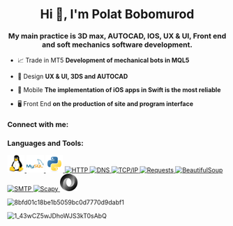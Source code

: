 <h1 align="center">Hi 👋, I'm Polat Bobomurod</h1>
<h3 align="center">My main practice is 3D max, AUTOCAD, IOS, UX & UI, Front end and soft mechanics software development.</h3>

- 📈 Trade in MT5 **Development of mechanical bots in MQL5**

- 🎨 Design **UX & UI, 3DS and AUTOCAD**

- 📱 Mobile **The implementation of iOS apps in Swift is the most reliable**

- 🖥 Front End **on the production of site and program interface**

<h3 align="left">Connect with me:</h3>
<p align="left">
</p>

<h3 align="left">Languages and Tools:</h3>
<p align="left"> 
  <a href="https://www.linux.org/" target="_blank" rel="noreferrer"> 
    <img src="https://raw.githubusercontent.com/devicons/devicon/master/icons/linux/linux-original.svg" alt="linux" width="40" height="40"/> 
  </a> 
  <a href="https://www.mysql.com/" target="_blank" rel="noreferrer"> 
    <img src="https://raw.githubusercontent.com/devicons/devicon/master/icons/mysql/mysql-original-wordmark.svg" alt="mysql" width="40" height="40"/> 
  </a> 
  <a href="https://www.python.org" target="_blank" rel="noreferrer"> 
    <img src="https://raw.githubusercontent.com/devicons/devicon/master/icons/python/python-original.svg" alt="python" width="40" height="40"/> 
  </a> 
  <!-- Additional Tools -->
  <a href="https://developer.mozilla.org" target="_blank" rel="noreferrer"> 
    <img src="https://upload.wikimedia.org/wikipedia/commons/thumb/3/37/HTML5_logo_and_wordmark.svg/2048px-HTML5_logo_and_wordmark.svg.png" alt="HTTP" width="40" height="40"/> 
  </a>
  <a href="https://www.cloudflare.com/learning/dns/what-is-dns/" target="_blank" rel="noreferrer"> 
    <img src="https://upload.wikimedia.org/wikipedia/commons/4/4e/DNS_logo.svg" alt="DNS" width="40" height="40"/> 
  </a>
  <a href="https://en.wikipedia.org/wiki/Internet_protocol_suite" target="_blank" rel="noreferrer"> 
    <img src="https://upload.wikimedia.org/wikipedia/commons/thumb/6/6f/Tcpip-47x30.svg/1024px-Tcpip-47x30.svg.png" alt="TCP/IP" width="40" height="40"/> 
  </a>
  <a href="https://requests.readthedocs.io" target="_blank" rel="noreferrer"> 
    <img src="https://raw.githubusercontent.com/psf/requests/main/requests/resources/requests-logo.png" alt="Requests" width="40" height="40"/> 
  </a>
  <a href="https://www.crummy.com/software/BeautifulSoup/" target="_blank" rel="noreferrer"> 
    <img src="https://www.crummy.com/software/BeautifulSoup/bs4/doc/_images/bs-logo.png" alt="BeautifulSoup" width="40" height="40"/> 
  </a>
  <a href="https://www.rfc-editor.org/info/rfc5321" target="_blank" rel="noreferrer"> 
    <img src="https://upload.wikimedia.org/wikipedia/commons/thumb/2/2b/Simple_Mail_Transfer_Protocol.svg/1280px-Simple_Mail_Transfer_Protocol.svg.png" alt="SMTP" width="40" height="40"/> 
  </a>
  <a href="https://scapy.net/" target="_blank" rel="noreferrer"> 
    <img src="https://scapy.net/img/scapy.png" alt="Scapy" width="40" height="40"/> 
  </a>
  <a href="https://www.json.org/json-en.html" target="_blank" rel="noreferrer"> 
    <img src="https://raw.githubusercontent.com/github/explore/main/topics/json/json.png" alt="JSON" width="40" height="40"/> 
  </a>
</p>

![8bfd01c18be1b5059bc0d7770d9dabf1](https://github.com/user-attachments/assets/0ed7ec30-9a51-4cbd-8353-6bd45eff44cb)

![1_43wCZ5wJDhoWJS3kT0sAbQ](https://github.com/user-attachments/assets/f066527e-3b7e-4fbc-b7f7-ddcde0ee51b1)

